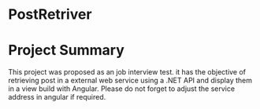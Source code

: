 # PostRetriver
# Project Summary
This project was proposed as an job interview test.
it has the objective of retrieving post in a external web service using a .NET API and display them in a view build with Angular.
Please do not forget to adjust the service address in angular if required.




